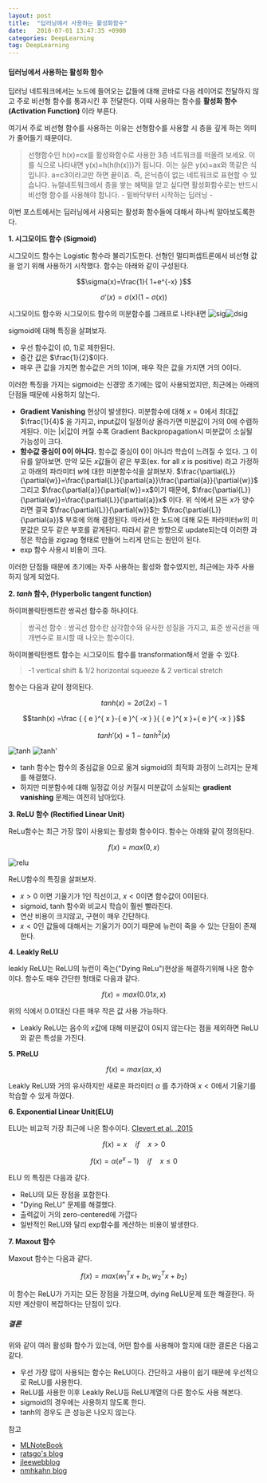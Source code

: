 ```yaml
---
layout: post
title:  "딥러닝에서 사용하는 활성화함수"
date:   2018-07-01 13:47:35 +0900
categories: DeepLearning
tag: DeepLearning
---
```



#### 딥러닝에서 사용하는 활성화 함수

딥러닝 네트워크에서는 노드에 들어오는 값들에 대해 곧바로 다음 레이어로 전달하지 않고 주로 비선형 함수를 통과시킨 후 전달한다. 이때 사용하는 함수를 **활성화 함수(Activation Function)** 이라 부른다.

여기서 주로 비선형 함수를 사용하는 이유는 선형함수를 사용할 시 층을 깊게 하는 의미가 줄어들기 때문이다.

>선형함수인 h(x)=cx를 활성화함수로 사용한 3층 네트워크를 떠올려 보세요. 이를 식으로 나타내면 y(x)=h(h(h(x)))가 됩니다. 이는 실은 y(x)=ax와 똑같은 식입니다. a=c3이라고만 하면 끝이죠. 즉, 은닉층이 없는 네트워크로 표현할 수 있습니다. 뉴럴네트워크에서 층을 쌓는 혜택을 얻고 싶다면 활성화함수로는 반드시 비선형 함수를 사용해야 합니다.
> \- 밑바닥부터 시작하는 딥러닝 -

이번 포스트에서는 딥러닝에서 사용되는 활성화 함수들에 대해서 하나씩 알아보도록한다.

**1. 시그모이드 함수 (Sigmoid)**

시그모이드 함수는 Logistic 함수라 불리기도한다. 선형인 멀티퍼셉트론에서 비선형 값을 얻기 위해 사용하기 시작했다. 함수는 아래와 같이 구성된다.

$$\sigma(x)=\frac{1}{ 1+e^{-x} }$$

$$\sigma'(x)=\sigma(x)(1-\sigma(x))$$

시그모이드 함수와 시그모이드 함수의 미분함수를 그래프로 나타내면
![sig](https://mlnotebook.github.io/img/transferFunctions/sigmoid.png)![dsig](https://mlnotebook.github.io/img/transferFunctions/dsigmoid.png)

sigmoid에 대해 특징을 살펴보자.
* 우선 함수값이 (0, 1)로 제한된다.
* 중간 값은 $\frac{1}{2}$이다.
* 매우 큰 값을 가지면 함수값은 거의 1이며, 매우 작은 값을 가지면 거의 0이다.

이러한 특징을 가지는 sigmoid는 신경망 초기에는 많이 사용되었지만, 최근에는 아래의 단점들 때문에 사용하지 않는다.
* **Gradient Vanishing** 현상이 발생한다.
미분함수에 대해 $x=0$에서 최대값 $\frac{1}{4}$ 을 가지고, input값이 일정이상 올라가면 미분값이 거의 0에 수렴하게된다. 이는 $|x|$값이 커질 수록 Gradient Backpropagation시 미분값이 소실될 가능성이 크다.
* **함수값 중심이 0이 아니다.**
함수값 중심이 0이 아니라 학습이 느려질 수 있다. 그 이유를 알아보면.
만약 모든 $x$값들이 같은 부호(ex. for all $x$ is positive) 라고 가정하고 아래의 파라미터 $w$에 대한 미분함수식을 살펴보자.
$\frac{\partial{L}}{\partial{w}}=\frac{\partial{L}}{\partial{a}}\frac{\partial{a}}{\partial{w}}$
그리고 $\frac{\partial{a}}{\partial{w}}=x$이기 때문에,
$\frac{\partial{L}}{\partial{w}}=\frac{\partial{L}}{\partial{a}}x$ 이다.
위 식에서 모든 $x$가 양수라면 결국 $\frac{\partial{L}}{\partial{w}}$는 $\frac{\partial{L}}{\partial{a}}$ 부호에 의해 결정된다. 따라서 한 노드에 대해 모든 파라미터$w$의 미분값은 모두 같은 부호를 같게된다. 따라서 같은 방향으로 update되는데 이러한 과정은 학습을 zigzag 형태로 만들어 느리게 만드는 원인이 된다.
* exp 함수 사용시 비용이 크다.

이러한 단점들 때문에 초기에는 자주 사용하는 활성화 함수였지만, 최근에는 자주 사용하지 않게 되었다.

**2. $tanh$ 함수, (Hyperbolic tangent function)**

하이퍼볼릭탄젠트란 쌍곡선 함수중 하나이다.
>쌍곡선 함수 : 쌍곡선 함수란 삼각함수와 유사한 성질을 가지고, 표준 쌍곡선을 매개변수로 표시할 때 나오는 함수이다.

하이퍼볼릭탄젠트 함수는 시그모이드 함수를 transformation해서 얻을 수 있다.
>-1 vertical shift & 1/2 horizontal squeeze & 2 vertical stretch

함수는 다음과 같이 정의된다.

$$tanh(x)= 2\sigma(2x)-1$$

$$tanh(x) =\frac { { e }^{ x }-{ e }^{ -x } }{ { e }^{ x }+{ e }^{ -x } }$$

$$tanh'(x)=1-tanh^2(x)$$

![tanh](https://mlnotebook.github.io/img/transferFunctions/tanh.png)
![tanh'](https://mlnotebook.github.io/img/transferFunctions/dtanh.png)

* tanh 함수는 함수의 중심값을 0으로 옮겨 sigmoid의 최적화 과정이 느려지는 문제를 해결했다.
* 하지만 미분함수에 대해 일정값 이상 커질시 미분값이 소실되는 **gradient vanishing** 문제는 여전히 남아있다.

**3. ReLU 함수 (Rectified Linear Unit)**

ReLu함수는 최근 가장 많이 사용되는 활성화 함수이다. 함수는 아래와 같이 정의된다.

$$f(x)=max(0, x)$$

![relu](https://mlnotebook.github.io/img/transferFunctions/relu.png)

ReLU함수의 특징을 살펴보자.
* $x>0$ 이면 기울기가 1인 직선이고, $x<0$이면 함수값이 0이된다.
* sigmoid, tanh 함수와 비교시 학습이 훨씬 빨라진다.
* 연산 비용이 크지않고, 구현이 매우 간단하다.
* $x<0$인 값들에 대해서는 기울기가 0이기 때문에 뉴런이 죽을 수 있는 단점이 존재한다.


**4. Leakly ReLU**

leakly ReLU는 ReLU의 뉴런이 죽는("Dying ReLu")현상을 해결하기위해 나온 함수이다. 함수도 매우 간단한 형태로 다음과 같다.

$$f(x)=max(0.01x,x)$$

위의 식에서 0.01대신 다른 매우 작은 값 사용 가능하다.
* Leakly ReLU는 음수의 $x$값에 대해 미분값이 0되지 않는다는 점을 제외하면 ReLU와 같은 특성을 가진다.


**5. PReLU**

$$f(x)=max(\alpha x,x)$$

Leakly ReLU와 거의 유사하지만 새로운 파라미터 $\alpha$ 를 추가하여 $x<0$에서 기울기를 학습할 수 있게 하였다.


**6. Exponential Linear Unit(ELU)**

ELU는 비교적 가장 최근에 나온 함수이다. [Clevert et al. ,2015](http://arxiv.org/abs/1511.07289)

$$f(x)=x\quad if\quad x>0$$

$$f(x)=\alpha ({ e }^{ x }-1)\quad if\quad x\le 0$$

ELU 의 특징은 다음과 같다.
* ReLU의 모든 장점을 포함한다.
* "Dying ReLU" 문제를 해결했다.
* 출력값이 거의 zero-centered에 가깝다
* 일반적인 ReLU와 달리 exp함수를 계산하는 비용이 발생한다.

**7. Maxout 함수**

Maxout 함수는 다음과 같다.

$$f(x)=max({ w }_{ 1 }^{ T }x+{ b }_{ 1 },{ w }_{ 2 }^{ T }x+{ b }_{ 2 })$$

이 함수는 ReLU가 가지는 모든 장점을 가졌으며, dying ReLU문제 또한 해결한다. 하지만 계산량이 복잡하다는 단점이 있다.


##### 결론

위와 같이 여러 활성화 함수가 있는데, 어떤 함수를 사용해야 할지에 대한 결론은 다음고 같다.

* 우선 가장 많이 사용되는 함수는 ReLU이다. 간단하고 사용이 쉽기 때문에 우선적으로 ReLU를 사용한다.
* ReLU를 사용한 이후 Leakly ReLU등 ReLU계열의 다른 함수도 사용 해본다.
* sigmoid의 경우에는 사용하지 않도록 한다.
* tanh의 경우도 큰 성능은 나오지 않는다.


참고

* [MLNoteBook](https://mlnotebook.github.io/img/transferFunctions/dtanh.pn)
* [ratsgo's blog](https://mlnotebook.github.io/img/transferFunctions/dtanh.pn)
* [jleewebblog](https://jleewebblog.wordpress.com/2016/10/26/%EB%94%A5%EB%9F%AC%EB%8B%9D%EC%97%90%EC%84%9C-%ED%99%9C%EC%84%B1-%ED%95%A8%EC%88%98-%EA%B0%80%EC%9D%B4%EB%93%9C-activation-function-guide-in-deep-learning/)
* [nmhkahn blog](http://nmhkahn.github.io/NN)

